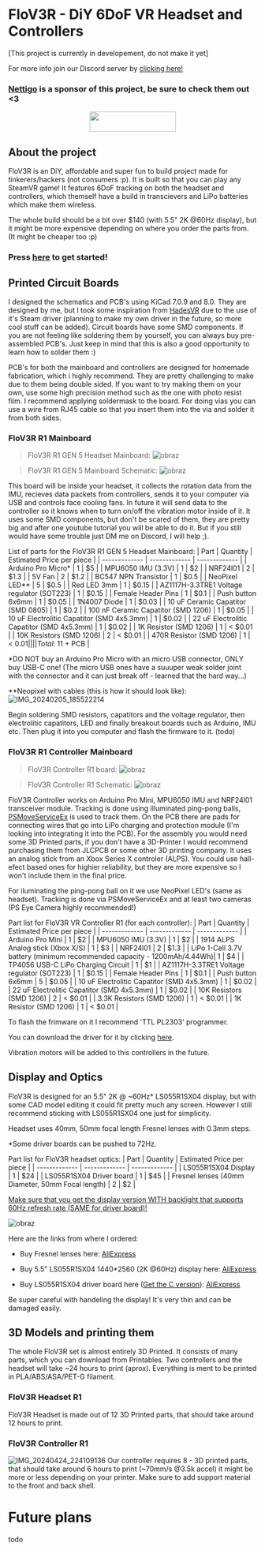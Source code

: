 # FloV3R - DiY 6DoF VR Headset and Controllers
[This project is currently in developement, do not make it yet]

For more info join our Discord server by [clicking here!](https://discord.gg/63jcr22wdD)

### [Nettigo](https://nettigo.eu/) is a sponsor of this project, be sure to check them out <3
<p align="center">
  <img width="175" height="40.33" src="https://github.com/Kwiatens/FMS/assets/110034652/d75cc7bf-93fd-443e-ab1d-29554e22cad8">
</p>

## About the project
FloV3R is an DiY, affordable and super fun to build project made for tinkerers/hackers (not consumers :p).
It is built so that you can play any SteamVR game! It features 6DoF tracking on both the headset and controllers, which themself have a build in transcievers and LiPo batteries which make them wireless.

The whole build should be a bit over $140 (with 5.5" 2K @60Hz display), but it might be more expensive depending on where you order the parts from. (It might be cheaper too :p)

### Press [here](https://github.com/Kwiatens/FloV3R/blob/main/Instructions/About%20the%20project.md) to get started!

## Printed Circuit Boards

I designed the schematics and PCB's using KiCad 7.0.9 and 8.0. They are designed by me, but I took some inspiration from [HadesVR](https://github.com/HadesVR/HadesVR) due to the use of it's Steam driver (planning to make my own driver in the future, so more cool stuff can be added).
Circuit boards have some SMD components. If you are not feeling like soldering them by yourself, you can always buy pre-assembled PCB's.
Just keep in mind that this is also a good opportunity to learn how to solder them :)

PCB's for both the mainboard and controllers are designed for homemade fabrication, which i highly recommend.
They are pretty challenging to make due to them being double sided. If you want to try making them on your own, use some high precision method such as the one with photo resist film.
I recommend applying soldermask to the board. For doing vias you can use a wire from RJ45 cable so that you insert them into the via and solder it from both sides.

### FloV3R R1 Mainboard
> FloV3R R1 GEN 5 Headset Mainboard:
![obraz](https://github.com/Kwiatens/FloV3R/assets/110034652/1c912fa8-ed6f-4ef0-9f0a-33c0d00a81ab)

> FloV3R R1 GEN 5 Mainboard Schematic:
![obraz](https://github.com/Kwiatens/FloV3R/assets/110034652/3382e2a8-382d-47ce-9b34-629fe293ed5d)


This board will be inside your headset, it collects the rotation data from the IMU, recieves data packets from controllers, sends it to your computer via USB and controls face cooling fans.
In future it will send data to the controller so it knows when to turn on/off the vibration motor inside of it.
It uses some SMD components, but don't be scared of them, they are pretty big and after one youtube tutorial you will be able to do it. 
But if you still would have some trouble just DM me on Discord, I will help ;).

List of parts for the FloV3R R1 GEN 5 Headset Mainboard:
| Part  | Quantity | Estimated Price per piece |
| ------------- | ------------- | ------------- |
| Arduino Pro Micro* | 1 | $5 |
| MPU6050 IMU (3.3V) | 1 | $2 |
| NRF24l01 | 2 | $1.3 |
| 5V Fan | 2 | $1.2 |
| BC547 NPN Transistor | 1 | $0.5 |
| NeoPixel LED** | 5 | $0.5 |
| Red LED 3mm | 1 | $0.15 |
| AZ1117H-3.3TRE1 Voltage regulator (SOT223) | 1 | $0.15 |
| Female Header Pins | 1 | $0.1 |
| Push button 6x6mm | 1 | $0.05 |
| 1N4007 Diode | 1 | $0.03 |
| 10 uF Ceramic Capatitor (SMD 0805) | 1 | $0.2 |
| 100 nF Ceramic Capatitor (SMD 1206) | 1 | $0.05 |
| 10 uF Electrolitic Capatitor (SMD 4x5.3mm) | 1 | $0.02 |
| 22 uF Electrolitic Capatitor (SMD 4x5.3mm) | 1 | $0.02 |
| 1K Resistor (SMD 1206) | 1 | < $0.01 |
| 10K Resistors (SMD 1206) | 2 | < $0.01 |
| 470R Resistor (SMD 1206) | 1 | < $0.01 |
| | | Total: ~$11 + PCB |

*DO NOT buy an Arduino Pro Micro with an micro USB connector, ONLY buy USB-C one! (The micro USB ones have a suuuper weak solder joint with the connector and it can just break off - learned that the hard way...)

**Neopixel with cables (this is how it should look like):
![IMG_20240205_185522214](https://github.com/Kwiatens/FloV3R/assets/110034652/f8a02026-e44f-48e7-b214-850d3dad86cc)


Begin soldering SMD resistors, capatitors and the voltage regulator, then electrolitic capatitors, LED and finally breakout boards such as Arduino, IMU etc.
Then plug it into you computer and flash the firmware to it. (todo)


### FloV3R R1 Controller Mainboard

> FloV3R Controller R1 board:
![obraz](https://github.com/Kwiatens/FloV3R/assets/110034652/ea015f0c-00d7-4f16-8023-958f9d73dde4)

> FloV3R Controller R1 Schematic:
![obraz](https://github.com/Kwiatens/FloV3R/assets/110034652/0a64ae67-9127-4a70-85ec-62631261c779)


FloV3R Controller works on Arduino Pro Mini, MPU6050 IMU and NRF24l01 transceiver module.
Tracking is done using illuminated ping-pong balls, [PSMoveServiceEx](https://github.com/Timocop/PSMoveServiceEx/releases) is used to track them.
On the PCB there are pads for connecting wires that go into LiPo charging and protection module (I'm looking into integrating it into the PCB).
For the assembly you would need some 3D Printed parts, if you don't have a 3D-Printer I would recommend purchasing them from JLCPCB or some other 3D printing company.
It uses an analog stick from an Xbox Series X controler (ALPS).
You could use hall-efect based ones for highier reliability, but they are more expensive so I won't include them in the final price.

For iluminating the ping-pong ball on it we use NeoPixel LED's (same as headset).
Tracking is done via PSMoveServiceEx and at least two cameras (PS Eye Camera highly recommended!)

Part list for FloV3R VR Controller R1 (for each controller):
| Part | Quantity | Estimated Price per piece |
| ------------- | ------------- | ------------- |
| Arduino Pro Mini | 1 | $2 |
| MPU6050 IMU (3.3V) | 1 | $2 |
| 1914 ALPS Analog stick (Xbox X/S) | 1 | $3 |
| NRF24l01 | 2 | $1.3 |
| LiPo 1-Cell 3.7V battery (minimum recommended capacity - 1200mAh/4.44Wh)| 1 | $4 | 
| TP4056 USB-C LiPo Charging Circuit | 1 | $1 |
| AZ1117H-3.3TRE1 Voltage regulator (SOT223) | 1 | $0.15 |
| Female Header Pins | 1 | $0.1 |
| Push button 6x6mm | 5 | $0.05 |
| 10 uF Electrolitic Capatitor (SMD 4x5.3mm) | 1 | $0.02 |
| 22 uF Electrolitic Capatitor (SMD 4x5.3mm) | 1 | $0.02 |
| 10K Resistors (SMD 1206) | 2 | < $0.01 |
| 3.3K Resistors (SMD 1206) | 1 | < $0.01 |
| 1K Resistor (SMD 1206) | 1 | < $0.01 |

To flash the frimware on it I recommend 'TTL PL2303' programmer.

You can download the driver for it by clicking [here](https://www.miklor.com/COM/UV_Drivers.php).

Vibration motors will be added to this controllers in the future.

## Display and Optics

FloV3R is designed for an 5.5" 2K @ ~60Hz* LS055R1SX04 display, but with some CAD model editing it could fit pretty much any screen.
However I still recommend sticking with LS055R1SX04 one just for simplicity.

Headset uses 40mm, 50mm focal length Fresnel lenses with 0.3mm steps.

*Some driver boards can be pushed to 72Hz.

Part list for FloV3R headset optics:
| Part | Quantity | Estimated Price per piece |
| ------------- | ------------- | ------------- |
| LS055R1SX04 Display | 1 | $24 |
| LS055R1SX04 Driver board | 1 | $45 |
| Fresnel lenses (40mm Diameter, 50mm Focal length) | 2 | $2 |

<ins> Make sure that you get the display version WITH backlight that supports 60Hz refresh rate (SAME for driver board)! </ins>


![obraz](https://github.com/Kwiatens/FloV3R/assets/110034652/0ea9ef27-ec02-470e-af8e-bcbfe34f00b5)

Here are the links from where I ordered:

- Buy Fresnel lenses here: [AliExpress](https://pl.aliexpress.com/item/1005004217107517.html?spm=a2g0o.cart.0.0.3029452cEMsRbM&mp=1&gatewayAdapt=glo2pol)

- Buy 5.5" LS055R1SX04 1440*2560 (2K @60Hz) display here: [AliExpress](https://pl.aliexpress.com/item/4000999801804.html?spm=a2g0o.order_list.order_list_main.5.23181c24EYUSo8&gatewayAdapt=glo2pol)

- Buy LS055R1SX04 driver board here (<ins>Get the C version</ins>): [AliExpress](https://pl.aliexpress.com/item/1005005216344799.html?spm=a2g0o.order_list.order_list_main.4.23181c24EYUSo8&gatewayAdapt=glo2pol)

Be super careful with handeling the display! It's very thin and can be damaged easily.

## 3D Models and printing them

The whole FloV3R set is almost entirely 3D Printed. It consists of many parts, which you can download from Printables.
Two controllers and the headset will take ~24 hours to print (aprox).
Everything is ment to be printed in PLA/ABS/ASA/PET-G filament.

### FloV3R Headset R1
FloV3R Headset is made out of 12 3D Printed parts, that should take around 12 hours to print.


### FloV3R Controller R1
![IMG_20240424_224109136](https://github.com/Kwiatens/FloV3R/assets/110034652/608481d2-30a1-4e10-907d-e836a4641e0b)
Our controller requires 8 - 3D printed parts, that should take around 6 hours to print (~70mm/s @3.5k accel) it might be more or less depending on your printer.
Make sure to add support material to the front and back shell.

# Future plans
todo




